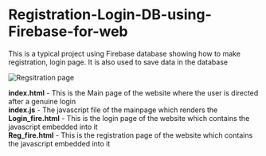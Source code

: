 # Registration-Login-DB-using-Firebase-for-web
This is a typical project using Firebase database showing how to make registration, login page. It is also used to save data in the database

![Regsitration page]()

**index.html** - This is the Main page of the website where the user is directed after a genuine login<br/>
**index.js** - The javascript file of the mainpage which renders the <br/>
**Login_fire.html** - This is the login page of the website which contains the javascript embedded into it<br/>
**Reg_fire.html** - This is the registration page of the website which contains the javascript embedded into it<br/>
